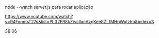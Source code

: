 node --watch server.js para rodar aplicação


https://www.youtube.com/watch?v=94FonmsT27s&list=PL32FRSkZwcIlocAzgKee8ZLfMHpWqtzho&index=3

38:06
